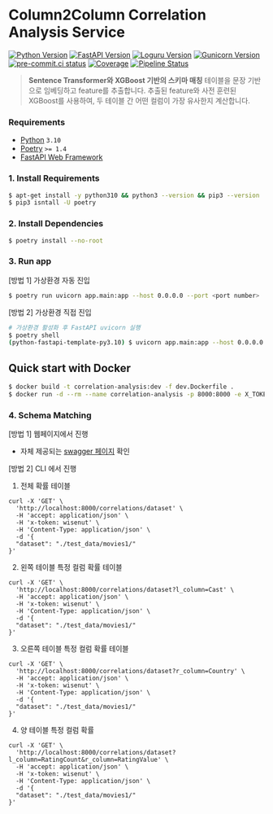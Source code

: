 # Column2Column Correlation Analysis Service

[![Python Version](https://img.shields.io/badge/python-3.10-blue)](https://www.python.org/downloads/)
[![FastAPI Version](https://img.shields.io/badge/fastapi-0.114.1-yellowgreen)](https://fastapi.tiangolo.com/release-notes/#01110)
[![Loguru Version](https://img.shields.io/badge/loguru-0.7.2-orange)](https://loguru.readthedocs.io/en/stable/project/changelog.html)
[![Gunicorn Version](https://img.shields.io/badge/gunicorn-23.0.0-red)](https://gunicorn.readthedocs.io/en/stable/project/changelog.html)
[![pre-commit.ci status](https://results.pre-commit.ci/badge/github/pre-commit/pre-commit/main.svg)](https://results.pre-commit.ci/latest/github/pre-commit/pre-commit/main)
[![Coverage](https://gitlab.com/wisenut-research/lab/starter/python-fastapi-template/badges/main/coverage.svg?job=coverage)](https://gitlab.com/wisenut-research/lab/starter/python-fastapi-template/-/graphs/main/charts)
[![Pipeline Status](https://gitlab.com/wisenut-research/lab/starter/python-fastapi-template/badges/main/pipeline.svg)](https://gitlab.com/wisenut-research/lab/starter/python-fastapi-template/commits/main)

> <b>Sentence Transformer와 XGBoost 기반의 스키마 매칭</b>
> 테이블을 문장 기반으로 임베딩하고 feature를 추출합니다.
> 추출된 feature와 사전 훈련된 XGBoost를 사용하여, 두 테이블 간 어떤 컬럼이 가장 유사한지 계산합니다.

### Requirements

- [Python](https://www.python.org/) `3.10`
- [Poetry](https://python-poetry.org/) `>= 1.4`
- [FastAPI Web Framework](https://fastapi.tiangolo.com/ko/)

### 1. Install Requirements

```bash
$ apt-get install -y python310 && python3 --version && pip3 --version
$ pip3 isntall -U poetry
```

### 2. Install Dependencies

```bash
$ poetry install --no-root
```

### 3. Run app

[방법 1] 가상환경 자동 진입

```bash
$ poetry run uvicorn app.main:app --host 0.0.0.0 --port <port number>
```

[방법 2] 가상환경 직접 진입

```bash
# 가상환경 활성화 후 FastAPI uvicorn 실행
$ poetry shell
(python-fastapi-template-py3.10) $ uvicorn app.main:app --host 0.0.0.0 --port <port number>
```

## Quick start with Docker

```bash
$ docker build -t correlation-analysis:dev -f dev.Dockerfile .
$ docker run -d --rm --name correlation-analysis -p 8000:8000 -e X_TOKEN=wisenut correlation-analysis:dev
```

### 4. Schema Matching

[방법 1] 웹페이지에서 진행

- 자체 제공되는 [swagger 페이지](http://localhost:8000/docs) 확인

[방법 2] CLI 에서 진행

1. 전체 확률 테이블

```shell
curl -X 'GET' \
  'http://localhost:8000/correlations/dataset' \
  -H 'accept: application/json' \
  -H 'x-token: wisenut' \
  -H 'Content-Type: application/json' \
  -d '{
  "dataset": "./test_data/movies1/"
}'
```

2. 왼쪽 테이블 특정 컬럼 확률 테이블

```shell
curl -X 'GET' \
  'http://localhost:8000/correlations/dataset?l_column=Cast' \
  -H 'accept: application/json' \
  -H 'x-token: wisenut' \
  -H 'Content-Type: application/json' \
  -d '{
  "dataset": "./test_data/movies1/"
}'
```

3. 오른쪽 테이블 특정 컬럼 확률 테이블

```shell
curl -X 'GET' \
  'http://localhost:8000/correlations/dataset?r_column=Country' \
  -H 'accept: application/json' \
  -H 'x-token: wisenut' \
  -H 'Content-Type: application/json' \
  -d '{
  "dataset": "./test_data/movies1/"
}'
```

4. 양 테이블 특정 컬럼 확률

```shell
curl -X 'GET' \
  'http://localhost:8000/correlations/dataset?l_column=RatingCount&r_column=RatingValue' \
  -H 'accept: application/json' \
  -H 'x-token: wisenut' \
  -H 'Content-Type: application/json' \
  -d '{
  "dataset": "./test_data/movies1/"
}'
```